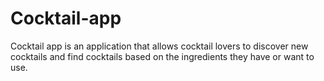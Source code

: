 # Cocktail-app
Cocktail app is an application that allows cocktail lovers to discover new cocktails and find cocktails based on the ingredients they have or want to use.
